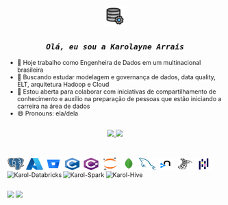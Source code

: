 <p align="center" stylw="border-radius100%"><img height="auto" width="10%" src="/assets/engenharia%20dados.png"></p>

<h2 align="center">
  <code><b><i>Olá, eu sou a Karolayne Arrais</i></b></code>
</h2>


- 🔭 Hoje trabalho como Engenheira de Dados em um multinacional brasileira
- 🌱 Buscando estudar modelagem e governança de dados, data quality, ELT, arquitetura Hadoop e Cloud
- 👯 Estou aberta para colaborar com iniciativas de compartilhamento de conhecimento e auxílio na preparação de pessoas que estão iniciando a carreira na área de dados
- 😄 Pronouns: ela/dela

##

<div align="center">
  <a href="https://github.com/KarolArrais">
  <img height="180em" src="https://github-readme-stats.vercel.app/api?username=KarolArrais&show_icons=true&theme=radical&include_all_commits=true&count_private=true"/>
  <img height="180em" src="https://github-readme-stats.vercel.app/api/top-langs/?username=KarolArrais&layout=compact&langs_count=7&theme=radical"/>
  </a>
</div>

##
  
 <div style="display: inline_block"><br>
  <img align="center" alt="Karol-Postgre" height="30" width="40" src="https://raw.githubusercontent.com/devicons/devicon/master/icons/postgresql/postgresql-original.svg">
  <img align="center" alt="Karol-Azure" height="30" width="40" src="https://raw.githubusercontent.com/devicons/devicon/master/icons/azure/azure-original.svg">
  <img align="center" alt="Karol-Bitbucket" height="30" width="40" src="https://raw.githubusercontent.com/devicons/devicon/master/icons/bitbucket/bitbucket-original.svg">
  <img align="center" alt="Karol-C" height="30" width="40" src="https://raw.githubusercontent.com/devicons/devicon/master/icons/c/c-original.svg">
  <img align="center" alt="Karol-Csharp" height="30" width="40" src="https://raw.githubusercontent.com/devicons/devicon/master/icons/csharp/csharp-original.svg">
  <img align="center" alt="Karol-Jupyter" height="30" width="40" src="https://raw.githubusercontent.com/devicons/devicon/master/icons/jupyter/jupyter-original.svg">
  <img align="center" alt="Karol-MongoDB" height="30" width="40" src="https://raw.githubusercontent.com/devicons/devicon/master/icons/mongodb/mongodb-original.svg">
  <img align="center" alt="Karol-MySQL" height="30" width="40" src="https://raw.githubusercontent.com/devicons/devicon/master/icons/mysql/mysql-original.svg">
  <img align="center" alt="Karol-neo4j" height="30" width="40" src="https://raw.githubusercontent.com/devicons/devicon/master/icons/neo4j/neo4j-original.svg">
  <img align="center" alt="Karol-sqlserver" height="30" width="40" src="https://raw.githubusercontent.com/devicons/devicon/master/icons/microsoftsqlserver/microsoftsqlserver-plain.svg">
  <img align="center" alt="Karol-Pandas" height="30" width="40" src="https://raw.githubusercontent.com/devicons/devicon/master/icons/pandas/pandas-original.svg">
  <img align="center" alt="Karol-Databricks" height="30" width="40" src="https://www.vectorlogo.zone/logos/databricks/databricks-icon.svg">
  <img align="center" alt="Karol-Spark" height="30" width="40" src="https://www.vectorlogo.zone/logos/apache_spark/apache_spark-icon.svg">
  <img align="center" alt="Karol-Hive" height="30" width="40" src="https://www.vectorlogo.zone/logos/apache_hive/apache_hive-icon.svg">
  </div>
 
 ##
 
 <div> 
  <a href = "mailto:karolayne.farrais@gmail.com"><img src="https://img.shields.io/badge/-Gmail-%23333?style=for-the-badge&logo=gmail&logoColor=white" target="_blank"></a>
  <a href="https://www.linkedin.com/in/karolaynearrais/" target="_blank"><img src="https://img.shields.io/badge/-LinkedIn-%230077B5?style=for-the-badge&logo=linkedin&logoColor=white" target="_blank"></a> 
</div>
